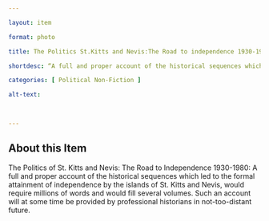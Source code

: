 ```yaml
--- 

layout: item 

format: photo 

title: The Politics St.Kitts and Nevis:The Road to independence 1930-1980.

shortdesc: “A full and proper account of the historical sequences which led to the formal attainment of independence by the islands of St. Kitts and Nevis, would require millions of words and would fill several volumes.” 

categories: [ Political Non-Fiction ] 

alt-text:  

 

--- 
```


## About this Item 

The Politics of St. Kitts and Nevis: The Road to Independence 1930-1980: A full and proper account of the historical sequences which led to the formal attainment of independence by the islands of St. Kitts and Nevis, would require millions of words and would fill several volumes. Such an account will at some time be provided by professional historians in not-too-distant future.

